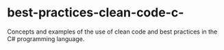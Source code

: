 # best-practices-clean-code-c-
Concepts and examples of the use of clean code and best practices in the C# programming language.
